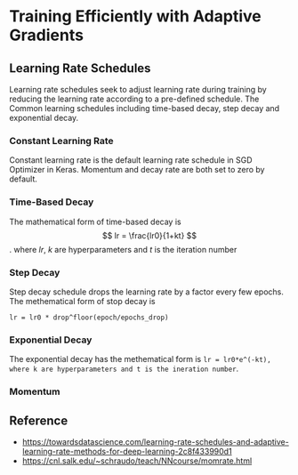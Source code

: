 # Training Efficiently with Adaptive Gradients

## Learning Rate Schedules
  Learning rate schedules seek to adjust learning rate during training by reducing the learning rate according to a pre-defined schedule. The Common learning schedules including time-based decay, step decay and exponential decay.
  
### Constant Learning Rate
  Constant learning rate is the default learning rate schedule in SGD Optimizer in Keras. Momentum and decay rate are both set to zero by default.
  
### Time-Based Decay
  The mathematical form of time-based decay is 
  $$
  lr = \frac{lr0}{1+kt}
  $$.
  where $lr$, $k$ are hyperparameters and $t$ is the iteration number
  
### Step Decay
  Step decay schedule drops the learning rate by a factor every few epochs. The methematical form of stop decay is
  ```
  lr = lr0 * drop^floor(epoch/epochs_drop)
  ```
### Exponential Decay
  The exponential decay has the methematical form is ```lr = lr0*e^(-kt), where k are hyperparameters and t is the ineration number```.

### Momentum
  

## Reference
* https://towardsdatascience.com/learning-rate-schedules-and-adaptive-learning-rate-methods-for-deep-learning-2c8f433990d1
* https://cnl.salk.edu/~schraudo/teach/NNcourse/momrate.html
